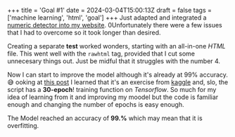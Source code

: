 +++
title = 'Goal #1'
date = 2024-03-04T15:00:13Z
draft = false
tags = ['machine learning', 'html', 'goal']
+++
Just adapted and integrated a [numeric detector into my website](projects/detector/detector/).
0Unfortunately there were a few issues that I had to overcome so it took longer than desired.

Creating a separate **test** worked wonders, starting with an all-in-one *HTML* file. This went well with the `rawhtml` tag, provided that I cut some unnecesary things out.
Just be midful that it struggles with the number 4.

Now I can start to improve the model although it's already at 99% accuracy. 😅️
ooking at [this post](https://towardsdatascience.com/going-beyond-99-mnist-handwritten-digits-recognition-cfff96337392?gi=3e1b3833afaf) I learned that it's an exercise from [kaggle](https://www.kaggle.com/) and, slo, the script has a **30-epoch**! training function on *Tensorflow*. So much for my idea of learning from it and improving my moodel but the code is familiar enough and changing the number of epochs is easy enough.

The Model reached an accuracy of **99.%** which may mean that it is overfitting.
